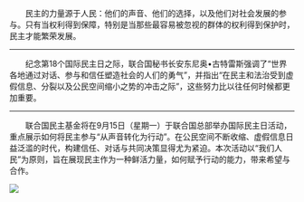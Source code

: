 　　民主的力量源于人民：他们的声音、他们的选择，以及他们对社会发展的参与。只有当权利得到保障，特别是当那些最容易被忽视的群体的权利得到保护时，民主才能繁荣发展。

---

　　纪念第18个国际民主日之际，联合国秘书长安东尼奥•古特雷斯强调了“世界各地通过对话、参与和信任塑造社会的人们的勇气”，并指出“在民主和法治受到虚假信息、分裂以及公民空间缩小之势的冲击之际”，这些努力比以往任何时候都更加重要。

---

　　联合国民主基金将在9月15日（星期一）于联合国总部举办国际民主日活动，重点展示如何将民主参与“从声音转化为行动”。在公民空间不断收缩、虚假信息日益泛滥的时代，构建信任、对话与共同决策显得尤为紧迫。本次活动以“我们人民”为原则，旨在展现民主作为一种鲜活力量，如何赋予行动的能力，带来希望与合作。

![](https://blog.satinau.cn/image/1757931782377.png)



